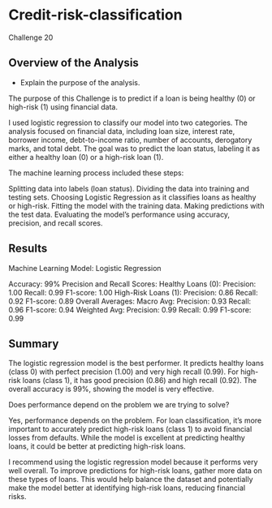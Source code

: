 # Credit-risk-classification
Challenge 20

## Overview of the Analysis

* Explain the purpose of the analysis.

The purpose of this Challenge is to predict if a loan is being healthy (0) or high-risk (1) using financial data.

I used logistic regression to classify our model into two categories. The analysis focused on financial data, including loan size, interest rate, borrower income, debt-to-income ratio, number of accounts, derogatory marks, and total debt. The goal was to predict the loan status, labeling it as either a healthy loan (0) or a high-risk loan (1).

The machine learning process included these steps:

Splitting data into labels (loan status).
Dividing the data into training and testing sets.
Choosing Logistic Regression as it classifies loans as healthy or high-risk.
Fitting the model with the training data.
Making predictions with the test data.
Evaluating the model’s performance using accuracy, precision, and recall scores.

## Results

Machine Learning Model: Logistic Regression

Accuracy: 99%
Precision and Recall Scores:
Healthy Loans (0):
Precision: 1.00
Recall: 0.99
F1-score: 1.00
High-Risk Loans (1):
Precision: 0.86
Recall: 0.92
F1-score: 0.89
Overall Averages:
Macro Avg:
Precision: 0.93
Recall: 0.96
F1-score: 0.94
Weighted Avg:
Precision: 0.99
Recall: 0.99
F1-score: 0.99

## Summary

The logistic regression model is the best performer. It predicts healthy loans (class 0) with perfect precision (1.00) and very high recall (0.99). For high-risk loans (class 1), it has good precision (0.86) and high recall (0.92). The overall accuracy is 99%, showing the model is very effective.

Does performance depend on the problem we are trying to solve?

Yes, performance depends on the problem. For loan classification, it’s more important to accurately predict high-risk loans (class 1) to avoid financial losses from defaults. While the model is excellent at predicting healthy loans, it could be better at predicting high-risk loans. 

I recommend using the logistic regression model because it performs very well overall. To improve predictions for high-risk loans, gather more data on these types of loans. This would help balance the dataset and potentially make the model better at identifying high-risk loans, reducing financial risks.
